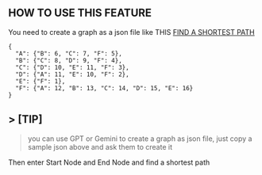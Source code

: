 ## HOW TO USE THIS FEATURE

You need to create a graph as a json file like THIS
[FIND A SHORTEST PATH](https://warmdev17.github.io/Find-a-shortest-path/)

```
{
  "A": {"B": 6, "C": 7, "F": 5},
  "B": {"C": 8, "D": 9, "F": 4},
  "C": {"D": 10, "E": 11, "F": 3},
  "D": {"A": 11, "E": 10, "F": 2},
  "E": {"F": 1},
  "F": {"A": 12, "B": 13, "C": 14, "D": 15, "E": 16}
}
```

## > [TIP]

> you can use GPT or Gemini to create a graph as json file, just copy a sample json above and ask them to create it

Then enter Start Node and End Node and find a shortest path
